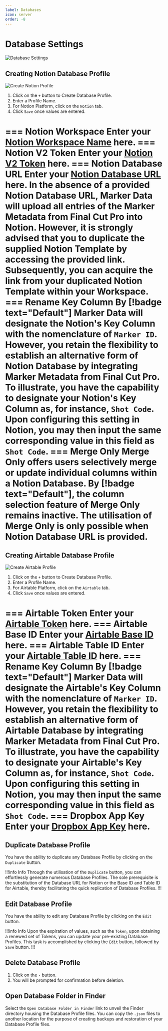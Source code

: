 ```yaml
---
label: Databases
icon: server
order: -8
---
```

# Database Settings

![Database Settings](/assets/md-database-settings.png)

## Creating Notion Database Profile

![Create Notion Profile](/assets/md-database-settings_01.png)

1. Click on the `+` button to Create Database Profile.
2. Enter a Profile Name.
3. For Notion Platform, click on the `Notion` tab.
4. Click `Save` once values are entered.

=== Notion Workspace
Enter your [Notion Workspace Name](/databases/notion-prerequisite#obtain-your-workspace-name) here.
=== Notion V2 Token
 Enter your [Notion V2 Token](/databases/notion-prerequisite#obtain-your-session-token) here.
=== Notion Database URL
Enter your [Notion Database URL](/databases/notion-prerequisite##obtain-your-database-url) here. In the absence of a provided Notion Database URL, **Marker Data** will upload all entries of the Marker Metadata from Final Cut Pro into Notion. However, it is strongly advised that you to duplicate the supplied Notion Template by accessing the provided link. Subsequently, you can acquire the link from your duplicated Notion Template within your Workspace.
=== Rename Key Column
By [!badge text="Default"] **Marker Data** will designate the Notion's Key Column with the nomenclature of `Marker ID`. However, you retain the flexibility to establish an alternative form of Notion Database by integrating Marker Metadata from Final Cut Pro. To illustrate, you have the capability to designate your Notion's Key Column as, for instance, `Shot Code`. Upon configuring this setting in Notion, you may then input the same corresponding value in this field as `Shot Code`.
=== Merge Only
Merge Only offers users selectively merge or update individual columns within a Notion Database. By [!badge text="Default"], the column selection feature of Merge Only remains inactive. The utilisation of Merge Only is only possible when Notion Database URL is provided.
===

## Creating Airtable Database Profile

![Create Airtable Profile](/assets/md-database-settings_02.png)

1. Click on the `+` button to Create Database Profile.
2. Enter a Profile Name.
3. For Airtable Platform, click on the `Airtable` tab.
4. Click `Save` once values are entered.

=== Airtable Token
Enter your [Airtable Token](/databases/airtable-prerequisite#obtain-your-workspace-name) here.
=== Airtable Base ID
 Enter your [Airtable Base ID](/databases/airtable-prerequisite#obtain-your-base-id--table-id) here.
=== Airtable Table ID
Enter your [Airtable Table ID](/databases/airtable-prerequisite#obtain-your-base-id--table-id) here.
=== Rename Key Column
By [!badge text="Default"] **Marker Data** will designate the Airtable's Key Column with the nomenclature of `Marker ID`. However, you retain the flexibility to establish an alternative form of Airtable Database by integrating Marker Metadata from Final Cut Pro. To illustrate, you have the capability to designate your Airtable's Key Column as, for instance, `Shot Code`. Upon configuring this setting in Notion, you may then input the same corresponding value in this field as `Shot Code`.
=== Dropbox App Key
Enter your [Dropbox App Key](/databases/dropbox-prerequisite) here.
===

## Duplicate Database Profile

You have the ability to duplicate any Database Profile by clicking on the `Duplicate` button.

!!!info Info
Through the utilisation of the `Duplicate` button, you can effortlessly generate numerous Database Profiles. The sole prerequisite is the substitution of the Database URL for Notion or the Base ID and Table ID for Airtable, thereby facilitating the quick replication of Database Profiles.
!!!

## Edit Database Profile

You have the ability to edit any Database Profile by clicking on the `Edit` button.

!!!info Info
Upon the expiration of values, such as the `Token`, upon obtaining a renewed set of Tokens, you can update your pre-existing Database Profiles. This task is accomplished by clicking the `Edit` button, followed by `Save` button.
!!!

## Delete Database Profile

1. Click on the `-` button.
2. You will be prompted for confirmation before deletion.

## Open Database Folder in Finder

Select the `Open Database Folder in Finder` link to unveil the Finder directory housing the Database Profile files. You can copy the `.json` files to another location for the purpose of creating backups and restoration of your Database Profile files.